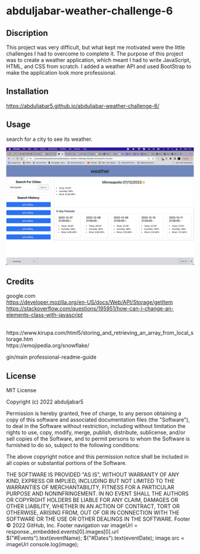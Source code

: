 # abduljabar-weather-challenge-6


## Discription
This project was very difficult, but what kept me motivated were the little challenges I had to overcome to complete it. The purpose of this project was to create a weather application, which meant I had to write JavaScript, HTML, and CSS from scratch. I added a weather API and used BootStrap to make the application look more professional.

## Installation

https://abduljabar5.github.io/abduljabar-weather-challenge-6/
## Usage

search for a city to see its weather.

![Alt text](assets/weather%20ss.jpg)

## Credits
google.com 
<br>
https://developer.mozilla.org/en-US/docs/Web/API/Storage/getItem
<br>
https://stackoverflow.com/questions/195951/how-can-i-change-an-elements-class-with-javascript

<br>
https://www.kirupa.com/html5/storing_and_retrieving_an_array_from_local_storage.htm
<br>
https://emojipedia.org/snowflake/



gin/main
professional-readme-guide


## License

MIT License

Copyright (c) 2022 abduljabar5

Permission is hereby granted, free of charge, to any person obtaining a copy
of this software and associated documentation files (the "Software"), to deal
in the Software without restriction, including without limitation the rights
to use, copy, modify, merge, publish, distribute, sublicense, and/or sell
copies of the Software, and to permit persons to whom the Software is
furnished to do so, subject to the following conditions:

The above copyright notice and this permission notice shall be included in all
copies or substantial portions of the Software.

THE SOFTWARE IS PROVIDED "AS IS", WITHOUT WARRANTY OF ANY KIND, EXPRESS OR
IMPLIED, INCLUDING BUT NOT LIMITED TO THE WARRANTIES OF MERCHANTABILITY,
FITNESS FOR A PARTICULAR PURPOSE AND NONINFRINGEMENT. IN NO EVENT SHALL THE
AUTHORS OR COPYRIGHT HOLDERS BE LIABLE FOR ANY CLAIM, DAMAGES OR OTHER
LIABILITY, WHETHER IN AN ACTION OF CONTRACT, TORT OR OTHERWISE, ARISING FROM,
OUT OF OR IN CONNECTION WITH THE SOFTWARE OR THE USE OR OTHER DEALINGS IN THE
SOFTWARE.
Footer
© 2022 GitHub, Inc.
Footer navigation
 var imageUrl = response._embedded.events[0].images[0].url
            $("#Events").text(eventName);
            $("#Dates").text(eventDate);
            image.src = imageUrl
            console.log(image);
